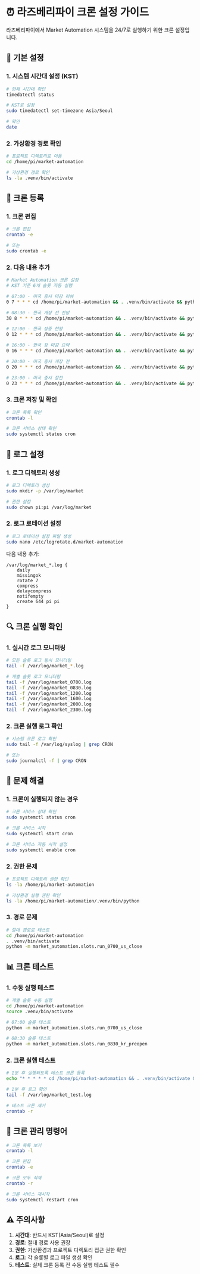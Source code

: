 # ⏰ 라즈베리파이 크론 설정 가이드

라즈베리파이에서 Market Automation 시스템을 24/7로 실행하기 위한 크론 설정입니다.

## 🔧 기본 설정

### 1. 시스템 시간대 설정 (KST)

```bash
# 현재 시간대 확인
timedatectl status

# KST로 설정
sudo timedatectl set-timezone Asia/Seoul

# 확인
date
```

### 2. 가상환경 경로 확인

```bash
# 프로젝트 디렉토리로 이동
cd /home/pi/market-automation

# 가상환경 경로 확인
ls -la .venv/bin/activate
```

## 📅 크론 등록

### 1. 크론 편집

```bash
# 크론 편집
crontab -e

# 또는
sudo crontab -e
```

### 2. 다음 내용 추가

```bash
# Market Automation 크론 설정
# KST 기준 6개 슬롯 자동 실행

# 07:00 - 미국 증시 마감 리뷰
0 7 * * * cd /home/pi/market-automation && . .venv/bin/activate && python -m market_automation.slots.run_0700_us_close >> /var/log/market_0700.log 2>&1

# 08:30 - 한국 개장 전 전망
30 8 * * * cd /home/pi/market-automation && . .venv/bin/activate && python -m market_automation.slots.run_0830_kr_preopen >> /var/log/market_0830.log 2>&1

# 12:00 - 한국 장중 현황
0 12 * * * cd /home/pi/market-automation && . .venv/bin/activate && python -m market_automation.slots.run_1200_kr_midday >> /var/log/market_1200.log 2>&1

# 16:00 - 한국 장 마감 요약
0 16 * * * cd /home/pi/market-automation && . .venv/bin/activate && python -m market_automation.slots.run_1600_kr_close >> /var/log/market_1600.log 2>&1

# 20:00 - 미국 증시 개장 전
0 20 * * * cd /home/pi/market-automation && . .venv/bin/activate && python -m market_automation.slots.run_2000_us_preview >> /var/log/market_2000.log 2>&1

# 23:00 - 미국 증시 장전
0 23 * * * cd /home/pi/market-automation && . .venv/bin/activate && python -m market_automation.slots.run_2300_us_premkt >> /var/log/market_2300.log 2>&1
```

### 3. 크론 저장 및 확인

```bash
# 크론 목록 확인
crontab -l

# 크론 서비스 상태 확인
sudo systemctl status cron
```

## 📝 로그 설정

### 1. 로그 디렉토리 생성

```bash
# 로그 디렉토리 생성
sudo mkdir -p /var/log/market

# 권한 설정
sudo chown pi:pi /var/log/market
```

### 2. 로그 로테이션 설정

```bash
# 로그 로테이션 설정 파일 생성
sudo nano /etc/logrotate.d/market-automation
```

다음 내용 추가:

```
/var/log/market_*.log {
    daily
    missingok
    rotate 7
    compress
    delaycompress
    notifempty
    create 644 pi pi
}
```

## 🔍 크론 실행 확인

### 1. 실시간 로그 모니터링

```bash
# 모든 슬롯 로그 동시 모니터링
tail -f /var/log/market_*.log

# 개별 슬롯 로그 모니터링
tail -f /var/log/market_0700.log
tail -f /var/log/market_0830.log
tail -f /var/log/market_1200.log
tail -f /var/log/market_1600.log
tail -f /var/log/market_2000.log
tail -f /var/log/market_2300.log
```

### 2. 크론 실행 로그 확인

```bash
# 시스템 크론 로그 확인
sudo tail -f /var/log/syslog | grep CRON

# 또는
sudo journalctl -f | grep CRON
```

## 🚨 문제 해결

### 1. 크론이 실행되지 않는 경우

```bash
# 크론 서비스 상태 확인
sudo systemctl status cron

# 크론 서비스 시작
sudo systemctl start cron

# 크론 서비스 자동 시작 설정
sudo systemctl enable cron
```

### 2. 권한 문제

```bash
# 프로젝트 디렉토리 권한 확인
ls -la /home/pi/market-automation

# 가상환경 실행 권한 확인
ls -la /home/pi/market-automation/.venv/bin/python
```

### 3. 경로 문제

```bash
# 절대 경로로 테스트
cd /home/pi/market-automation
. .venv/bin/activate
python -m market_automation.slots.run_0700_us_close
```

## 📊 크론 테스트

### 1. 수동 실행 테스트

```bash
# 개별 슬롯 수동 실행
cd /home/pi/market-automation
source .venv/bin/activate

# 07:00 슬롯 테스트
python -m market_automation.slots.run_0700_us_close

# 08:30 슬롯 테스트
python -m market_automation.slots.run_0830_kr_preopen
```

### 2. 크론 실행 테스트

```bash
# 1분 후 실행되도록 테스트 크론 등록
echo "* * * * * cd /home/pi/market-automation && . .venv/bin/activate && python -m market_automation.slots.run_0700_us_close >> /var/log/market_test.log 2>&1" | crontab -

# 1분 후 로그 확인
tail -f /var/log/market_test.log

# 테스트 크론 제거
crontab -r
```

## 🔄 크론 관리 명령어

```bash
# 크론 목록 보기
crontab -l

# 크론 편집
crontab -e

# 크론 모두 삭제
crontab -r

# 크론 서비스 재시작
sudo systemctl restart cron
```

## ⚠️ 주의사항

1. **시간대**: 반드시 KST(Asia/Seoul)로 설정
2. **경로**: 절대 경로 사용 권장
3. **권한**: 가상환경과 프로젝트 디렉토리 접근 권한 확인
4. **로그**: 각 슬롯별 로그 파일 생성 확인
5. **테스트**: 실제 크론 등록 전 수동 실행 테스트 필수
